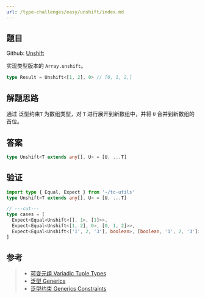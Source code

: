 ```yaml
---
url: /type-challenges/easy/unshift/index.md
---
```

## 题目

Github: [Unshift](https://github.com/type-challenges/type-challenges/blob/main/questions/03060-easy-unshift/)

实现类型版本的 `Array.unshift`。

```ts
type Result = Unshift<[1, 2], 0> // [0, 1, 2,]
```

## 解题思路

通过 泛型约束`T` 为数组类型，对 `T` 进行展开到新数组中，并将 `U` 合并到新数组的首位。

## 答案

```ts
type Unshift<T extends any[], U> = [U, ...T]
```

## 验证

```ts twoslash
import type { Equal, Expect } from '~/tc-utils'
type Unshift<T extends any[], U> = [U, ...T]

// ---cut---
type cases = [
  Expect<Equal<Unshift<[], 1>, [1]>>,
  Expect<Equal<Unshift<[1, 2], 0>, [0, 1, 2]>>,
  Expect<Equal<Unshift<['1', 2, '3'], boolean>, [boolean, '1', 2, '3']>>,
]
```

## 参考

> * [可变元组 Variadic Tuple Types](https://www.typescriptlang.org/docs/handbook/release-notes/typescript-4-0.html#variadic-tuple-types)
> * [泛型 Generics](https://www.typescriptlang.org/docs/handbook/2/generics.html)
> * [泛型约束 Generics Constraints](https://www.typescriptlang.org/docs/handbook/2/generics.html#generic-constraints)
